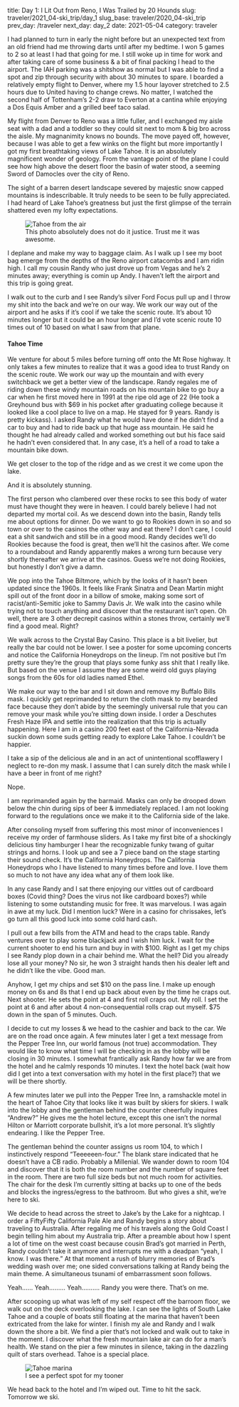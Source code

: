title: Day 1: I Lit Out from Reno, I Was Trailed by 20 Hounds
slug: traveler/2021_04-ski_trip/day_1
slug_base: traveler/2020_04-ski_trip
prev_day: /traveler
next_day: day_2
date: 2021-05-04
category: traveler

I had planned to turn in early the night before but an unexpected text from an old friend had me throwing darts until after my bedtime. I won 5 games to 2 so at least I had that going for me. I still woke up in time for work and after taking care of some business & a bit of final packing I head to the airport. The IAH parking was a shitshow as normal but I was able to find a spot and zip through security with about 30 minutes to spare. I boarded a relatively empty flight to Denver, where my 1.5 hour layover stretched to 2.5 hours due to United having to change crews. No matter, I watched the second half of Tottenham’s 2-2 draw to Everton at a cantina while enjoying a Dos Equis Amber and a grilled beef taco salad.

My flight from Denver to Reno was a little fuller, and I exchanged my aisle seat with a dad and a toddler so they could sit next to mom & big bro across the aisle. My magnanimity knows no bounds. The move payed off, however, because I was able to get a few winks on the flight but more importantly I got my first breathtaking views of Lake Tahoe. It is an absolutely magnificent wonder of geology. From the vantage point of the plane I could see how high above the desert floor the basin of water stood, a seeming Sword of Damocles over the city of Reno.

The sight of a barren desert landscape severed by majestic snow capped mountains is indescribable. It truly needs to be seen to be fully appreciated. I had heard of Lake Tahoe’s greatness but just the first glimpse of the terrain shattered even my lofty expectations.

<figure class="figure">
  <img class="figure-img img-fluid" src="/theme/images/tahoe_plane.jpg" alt="Tahoe from the air">
  <figcaption class="figure-caption">This photo absolutely does not do it justice. Trust me it was awesome.</figcaption>
</figure>

I deplane and make my way to baggage claim. As I walk up I see my boot bag emerge from the depths of the Reno airport catacombs and I am ridin high. I call my cousin Randy who just drove up from Vegas and he’s 2 minutes away; everything is comin up Andy. I haven’t left the airport and this trip is going great.

I walk out to the curb and I see Randy’s silver Ford Focus pull up and I throw my shit into the back and we’re on our way. We work our way out of the airport and he asks if it’s cool if we take the scenic route. It’s about 10 minutes longer but it could be an hour longer and I’d vote scenic route 10 times out of 10 based on what I saw from that plane.

<h4 class="article-subheader">Tahoe Time</h4>

We venture for about 5 miles before turning off onto the Mt Rose highway. It only takes a few minutes to realize that it was a good idea to trust Randy on the scenic route. We work our way up the mountain and with every switchback we get a better view of the landscape. Randy regales me of riding down these windy mountain roads on his mountain bike to go buy a car when he first moved here in 1991 at the ripe old age of 22 (He took a Greyhound bus with $69 in his pocket after graduating college because it looked like a cool place to live on a map. He stayed for 9 years. Randy is pretty kickass). I asked Randy what he would have done if he didn’t find a car to buy and had to ride back up that huge ass mountain. He said he thought he had already called and worked something out but his face said he hadn’t even considered that. In any case, it’s a hell of a road to take a mountain bike down.

We get closer to the top of the ridge and as we crest it we come upon the lake.

And it is absolutely stunning.

The first person who clambered over these rocks to see this body of water must have thought they were in heaven. I could barely believe I had not departed my mortal coil.
As we descend down into the basin, Randy tells me about options for dinner. Do we want to go to Rookies down in so and so town or over to the casinos the other way and eat there? I don’t care, I could eat a shit sandwich and still be in a good mood. Randy decides we’ll do Rookies because the food is great, then we’ll hit the casinos after. We come to a roundabout and Randy apparently makes a wrong turn because very shortly thereafter we arrive at the casinos. Guess we’re not doing Rookies, but honestly I don’t give a damn.

We pop into the Tahoe Biltmore, which by the looks of it hasn’t been updated since the 1960s. It feels like Frank Sinatra and Dean Martin might spill out of the front door in a billow of smoke, making some sort of racist/anti-Semitic joke to Sammy Davis Jr. We walk into the casino while trying not to touch anything and discover that the restaurant isn’t open. Oh well, there are 3 other decrepit casinos within a stones throw, certainly we’ll find a good meal. Right?

We walk across to the Crystal Bay Casino. This place is a bit livelier, but really the bar could not be lower. I see a poster for some upcoming concerts and notice the California Honeydrops on the lineup. I’m not positive but I’m pretty sure they’re the group that plays some funky ass shit that I really like. But based on the venue I assume they are some weird old guys playing songs from the 60s for old ladies named Ethel.

We make our way to the bar and I sit down and remove my Buffalo Bills mask. I quickly get reprimanded to return the cloth mask to my bearded face because they don’t abide by the seemingly universal rule that you can remove your mask while you’re sitting down inside. I order a Deschutes Fresh Haze IPA and settle into the realization that this trip is actually happening. Here I am in a casino 200 feet east of the California-Nevada suckin down some suds getting ready to explore Lake Tahoe. I couldn’t be happier.

I take a sip of the delicious ale and in an act of unintentional scofflawery I neglect to re-don my mask. I assume that I can surely ditch the mask while I have a beer in front of me right?

Nope.

I am reprimanded again by the barmaid. Masks can only be drooped down below the chin during sips of beer & immediately replaced. I am not looking forward to the regulations once we make it to the California side of the lake.

After consoling myself from suffering this most minor of inconveniences I receive my order of farmhouse sliders. As I take my first bite of a shockingly delicious tiny hamburger I hear the recognizable funky twang of guitar strings and horns. I look up and see a 7 piece band on the stage starting their sound check. It’s the California Honeydrops. The California Honeydrops who I have listened to many times before and love. I love them so much to not have any idea what any of them look like.

In any case Randy and I sat there enjoying our vittles out of cardboard boxes (Covid thing? Does the virus not like cardboard boxes?) while listening to some outstanding music for free. It was marvelous. I was again in awe at my luck. Did I mention luck? Were in a casino for chrissakes, let’s go turn all this good luck into some cold hard cash.

I pull out a few bills from the ATM and head to the craps table. Randy ventures over to play some blackjack and I wish him luck. I wait for the current shooter to end his turn and buy in with $100. Right as I get my chips I see Randy plop down in a chair behind me. What the hell? Did you already lose all your money? No sir, he won 3 straight hands then his dealer left and he didn’t like the vibe. Good man.

Anyhow, I get my chips and set $10 on the pass line. I make up enough money on 6s and 8s that I end up back about even by the time he craps out. Next shooter. He sets the point at 4 and first roll craps out. My roll. I set the point at 6 and after about 4 non-consequential rolls crap out myself. $75 down in the span of 5 minutes. Ouch.

I decide to cut my losses & we head to the cashier and back to the car. We are on the road once again. A few minutes later I get a text message from the Pepper Tree Inn, our world famous (not true) accommodation. They would like to know what time I will be checking in as the lobby will be closing in 30 minutes. I somewhat frantically ask Randy how far we are from the hotel and he calmly responds 10 minutes. I text the hotel back (wait how did I get into a text conversation with my hotel in the first place?) that we will be there shortly.

A few minutes later we pull into the Pepper Tree Inn, a ramshackle motel in the heart of Tahoe City that looks like it was built by skiers for skiers. I walk into the lobby and the gentleman behind the counter cheerfully inquires “Andrew?” He gives me the hotel lecture, except this one isn’t the normal Hilton or Marriott corporate bullshit, it’s a lot more personal. It’s slightly endearing. I like the Pepper Tree.

The gentleman behind the counter assigns us room 104, to which I instinctively respond “Teeeeeen-four.” The blank stare indicated that he doesn’t have a CB radio. Probably a Millenial. We wander down to room 104 and discover that it is both the room number and the number of square feet in the room. There are two full size beds but not much room for activities. The chair for the desk I’m currently sitting at backs up to one of the beds and blocks the ingress/egress to the bathroom. But who gives a shit, we’re here to ski.

We decide to head across the street to Jake’s by the Lake for a nightcap. I order a FiftyFifty California Pale Ale and Randy begins a story about traveling to Australia. After regaling me of his travels along the Gold Coast I begin telling him about my Australia trip. After a preamble about how I spent a lot of time on the west coast because cousin Brad’s got married in Perth, Randy couldn’t take it anymore and interrupts me with a deadpan “yeah, I know. I was there.” At that moment a rush of blurry memories of Brad’s wedding wash over me; one sided conversations talking at Randy being the main theme. A simultaneous tsunami of embarrassment soon follows.

Yeah…… Yeah……… Yeah………. Randy you were there. That’s on me.

After scooping up what was left of my self respect off the barroom floor, we walk out on the deck overlooking the lake. I can see the lights of South Lake Tahoe and a couple of boats still floating at the marina that haven’t been extricated from the lake for winter. I finish my ale and Randy and I walk down the shore a bit. We find a pier that’s not locked and walk out to take in the moment. I discover what the fresh mountain lake air can do for a man’s health. We stand on the pier a few minutes in silence, taking in the dazzling quilt of stars overhead. Tahoe is a special place.

<figure class="figure">
  <img class="figure-img img-fluid" src="/theme/images/marina.jpg" alt="Tahoe marina">
  <figcaption class="figure-caption">I see a perfect spot for my tooner</figcaption>
</figure>

We head back to the hotel and I’m wiped out. Time to hit the sack. Tomorrow we ski.